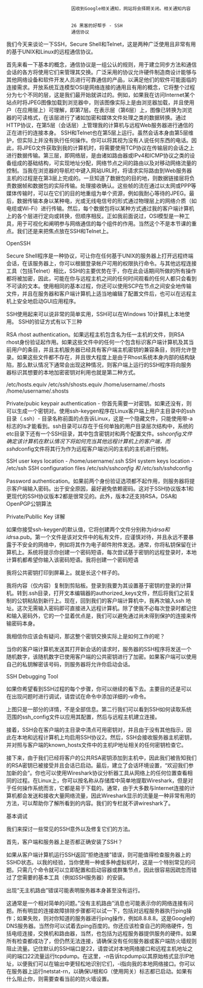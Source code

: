 
                            
                            因收到Google相关通知，网站将会择期关闭。相关通知内容
                            
                            
                            26 黑客的好帮手 - SSH
                            通信协议

我们今天来谈论一下SSH，Secure Shell和Telnet，这是两种广泛使用且非常有用的基于UNIX和Linux的远程通信协议。

首先来看一下基本的概念，通信协议是一组公认的规则，用于建立同步方法和通信会话的各方将使用它们来管理其交换。广泛采用的协议允许硬件制造商设计能够与其他网络设备和软件开发人员进行可靠通信的产品，以满足他们的软件可能面临的连接需求。开放系统互连模型OSI是网络连接的通用且有用的概念，它将整个过程分为七个不同的层，这是我们最开始就讲过的。例如，如果我在访问Internet某个站点时将JPEG图像加载到浏览器中，则该图像实际上是由浏览器加载，并且使用户（在应用层上）可理解，即第7层。在表示层（第6层）上，图像已转换为浏览器的可读格式，在该层进行了诸如加密和媒体文件处理之类的数据转换。通过HTTP协议，在第5层（会话层）上管理我的计算机与远程Web服务器进行通信的正在进行的连接本身。 SSH和Telnet也在第5层上运行。虽然会话本身由第5层维护，但实际上并没有执行任何操作。你可以将其视为没有人说任何东西的电话。因此，将JPEG文件获取到我的计算机时，将需要使用TCP协议在传输层的会话之上进行数据传输。第三层，即网络层，是由诸如路由器或IPv4和ICMP协议之类的设备组成的基础结构，可实现地址分配，网络节点之间的路由以及对移动网络流量的控制。当我在浏览器的导航栏中键入网站URL时，将请求实际路由到Web服务器主机的过程是在第3层上完成的。一旦知道了数据包的目的地，则数据链接层将负责数据帧和数据包的实际传输。处理接收确认。这些帧的流在通过以太网或PPP等媒体传输时，可以在它们的目的地重组为单个资源，例如我耐心等待的JPEG。最后，数据传输本身以某种电，光或无线电信号的形式通过物理层上的网络介质（如电缆或Wi-Fi）进行传输。然后，每个数据包将以某种方式通过我的客户端计算机上的各个层进行定向或转换，但顺序相反。正如我前面说过，OSI模型是一种工具，用于可视化和阐明参与网络通信的每个组件的作用。当然这个不是本节课的重点。我们还是来把焦点放在SSH和Telnet上。

OpenSSH

Secure Shell程序是一种协议，可让你在任何基于UNIX的服务器上打开远程终端会话，在该服务器上，你可以根据登录帐户可用的权限执行命令。与其他远程连接工具（包括Telnet）相比，SSH的主要优势在于，你在此会话期间所做的所有操作都将被加密，因此，可能在你与远程主机之间的任何时间观看的任何人都只会看到不可读的文本。使用相同的基本过程，你还可以使用SCP在节点之间安全地传输文件，并且在服务器和客户端计算机上适当地编辑了配置文件后，也可以在远程主机上安全地启动GUI应用程序。



SSH使用起来可以说非常的简单实用，SSH可以在Windows 10计算机上本地使用。 SSH的验证方式有以下三种


RSA rhost authentication。如果远程主机包含名为任一主机的文件，则RSA rhost身份验证起作用。如果这些文件中的任何一个包含标识客户端计算机及其当前用户的条目，并且主机服务器已经具有客户端主机密钥的兼容条目，则将允许登录。如果这些文件都不存在，并且很大程度上是由于Rhost系统本身内部的结构缺陷，那么默认情况下通常会出现这种情况，则客户端上运行的SSH程序将向服务器标识其想要的本地加密密钥对利用也就是第二种方式。


/etc/hosts.equiv
/etc/ssh/shosts.equiv
/home/username/.rhosts
/home/username/.shosts

Private/pubic keypair authentication - 你首先需要一对密钥。如果还没有，则可以生成一个密钥对。使用ssh-keygen程序在Linux客户端上用户主目录中的ssh目录（.ssh）- 目录名称前面的点告诉Linux，这是一个隐藏文件，只能使用带-a标志的ls才能看到。ssh目录可以存在于任何单独的用户目录层次结构中，系统的etc目录下还有一个SSH目录，其中包含密钥对和两个配置文件。ssh*config文件确定该计算机在默认情况下将如何充当其他远程计算机上的客户端，而sshd*config文件将其行为作为远程客户端访问的主机的主机进行控制。


SSH user keys location - /home/username/.ssh
SSH system keys location - /etc/ssh
SSH configuration files /etc/ssh/ssh*config 和 /etc/ssh/sshd*config

Password authentication。如果前两个身份验证选项都不起作用，则服务器将提示客户端输入密码。出于安全原因，最好避免依赖密码。这对于SSH协议版本1和更现代的SSH协议版本2都是很常见的。此外，版本2还支持RSA，DSA和OpenPGP公钥算法


Private/Publlic Key 详解

如果你接受ssh-keygen的默认值，它将创建两个文件分别称为id*rsa和id*rsa.pub。第一个文件是该对文件中的私有文件，应谨慎对待，并且永远不要暴露于不安全的网络中，例如将其作为电子邮件附件发送。通常，你将私钥保留在计算机上。系统将提示你创建一个密码短语，每次尝试基于密钥的远程登录时，本地计算机都希望你输入该密码短语。我将创建一个密码短语



我将公共密钥打印到屏幕上。就是长这个样子的。



我将内容（仅内容）复制到剪贴板。登录到我要为其设置基于密钥的登录的计算机。转到.ssh目录，打开文本编辑器的authorized_keys文件，然后将我们之前复制的公钥粘贴到新行上。现在，回到我们的客户端计算机中，我再次输入ssh 地址。这次无需输入密码即可直接进入远程计算机。除了使我不必每次登录时都记住和输入密码外，它的一个显着优点是，我们可以避免通过尚未得到保护的连接来传输密码本身。

我相信你应该会有疑问，那这整个密钥交换实际上是如何工作的呢？



当你的客户端计算机发送其打开新会话的请求时，服务器的SSH程序将发送一个随机数字，该随机数字已使用客户端的公共密钥进行了加密。如果客户端可以使用自己的私钥解密该号码，则服务器将允许你启动会话。

SSH Debugging Tool

如果你希望看到SSH过程的每个步骤，你可以继续的看下去。主要目的还是可以在出现问题时进行调试，请尝试在命令中添加详细的-v命令。



上图只是一部分的详情，不是全部信息。第二行我们可以看到SSH如何读取系统范围的ssh_config文件以应用其配置，然后与远程主机建立连接。



接着，SSH会在客户端的主目录中清点可用密钥对，并且由于没有其他指示，因此在本地和远程计算机上均启用SSH协议2。然后，SSH会接收服务器主机密钥，并对照与客户端的known_hosts文件中的主机IP地址相关的任何密钥检查它。



接下来，由于我们已经将客户的公共RSA密钥添加到主机中，因此我们被告知我们的RSA密钥已被接受并且会话已启动。最后，建立了会话环境设置，“欢迎我们参加新的会“。你也可以使用Wireshark协议分析器工具从网络上的任何位置查看相同的过程。在Linux上，你可以按名称从存储库中简单地提取Wireshark，但是对于任何操作系统而言，它都是易于下载的。通常，由于大多数与Internet连接的计算机都会发送和接收大量网络流量，因此Wireshark显示的流量是一种非常有用的方法，可以帮助你了解所看到的内容。我们的专栏就不讲wireshark了。

基本调试

我们来探讨一些常见的SSH意外以及修复它们的方法。


首先，客户端和服务器上是否都正确安装了SSH？




如果从客户端计算机运行SSH返回“拒绝连接”错误，则可能值得检查服务器上的SSHD状态。以我的经验，当你使用一种或多种虚拟机时，这是一个特别常见的问题。只需几个命令就可以立即配置和启动容器或群集节点，因此很容易因疏忽而错过了您需要的基本工具（例如SSH服务器）的安装。


出现“无主机路由”错误可能表明服务器本身甚至没有运行。




这通常是一个相对简单的问题。”没有主机路由”消息也可能表示你的网络连接有问题。所有明显的连接故障排除步骤都可以试一下，包括对远程服务器执行ping操作；如果失败，则对你知道的服务器进行ping操作，例如8.8.8.8。这是Google的DNS服务器。当然你可以试着去ping百度的。你还应该检查自己的网络硬件，包括电缆连接，交换机和路由器，当然，也包括为远程服务器提供服务的硬件。如果所有检查都成功了，但仍然无法连接，请确保没有任何服务器或客户端防火墙规则阻止流量。记住默认的SSH端口是22，请尝试对本地网络接口和远程主机地址之间的端口22流量运行tcpdump。在这里，-n告诉tcpdump以其原始格式显示IP地址，以便我们可以在输出中更轻松地识别它们，-i指向我的本地网络接口。你可以在服务器上运行netstat-rn，以确保U根和G（使用网关）标志都已启动。如果有什么阻止你，则需要查看当前的防火墙设置。

                        
                        
                            